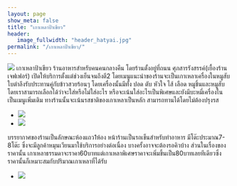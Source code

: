 ```yaml
---
layout: page
show_meta: false
title: "เกาเหลาป้าเขียว"
header:
   image_fullwidth: "header_hatyai.jpg"
permalink: "/เกาเหลาป้าเขียว/"
---
```

<img class="t20" src="{{ site.url }}/images/เกาเหลา1.jpg">
	เกาเหลาป้าเขียว  ร้านอาหารสำหรับคนคนกลางคืน โดยร้านตั้งอยู่ที่ถนน ศุภสารรังสรรค์(เยื้องร้านเจฟเฟอร์) เปิดให้บริการตั้งแต่ช่วงเย็นจนถึงตี2 โดยเมนูแนะนำของร้านจะเป็นเกาเหลาเครื่องในหมูสับใบตำลึงรับประทานคู่กับข้าวสวยร้อนๆ โดยเครื่องนั้นมีทั้ง ปอด ตับ หัวใจ ไส้ เลือด หมูชิ้นและหมูสับโดยเราสามารถเลือกได้ว่าจะใส่หรือไม่ใส่อะไร หรือจะเน้นใส่อะไรเป็นพิเศษและยังมีบะหมี่เครื่องในเป็นเมนูเพิ่มเติม ทางร้านนั้นจะเน้นรสชาติของเกาเหลาเป็นหลัก สามารถทานได้โดยไม่ต้องปรุงรส 

<ul class="clearing-thumbs small-block-grid-2" data-clearing>
  <li><a href="{{ site.url }}/images/เกาเหลา2.jpg"><img src="{{ site.url }}/images/เกาเหลา2.jpg"></a></li>
  <li><a href="{{ site.url }}/images/เกาเหลา3.jpg"><img src="{{ site.url }}/images/เกาเหลา3.jpg"></a></li>
</ul>

บรรยากาศของร้านเป็นลักษณะห้องแถว1ห้อง  หน้าร้านเป็นรถเข็นสำหรับทำอาหาร มีโต๊ะประมาณ7-8โต๊ะ ซึ่งจะมีลูกค้าหมุนเวียนมาใช้บริการอย่างต่อเนื่อง บางครั้งอาจจะต้องรอคิวบ้าง ส่วนในเรื่องของราคานั้น เกาเหลาธรรมดาจะราคา60บาทแต่เกาเหลาพิเศษราคาจะเพิ่มขึ้นเป็น80บาทเลยทีเดียวซึ่งราคานั้นก็เหมาะสมกับปริมาณเกาเหลาที่ได้รับ 

<p align="center">
<ul class="clearing-thumbs small-block-grid-1" data-clearing>
  <li><a href="{{ site.url }}/images/เกาเหลา4.jpg"><img src="{{ site.url }}/images/เกาเหลา4.jpg"></a></li>
</ul>
</p>
